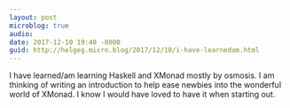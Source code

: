 ```yaml
---
layout: post
microblog: true
audio: 
date: 2017-12-10 19:40 -0000
guid: http://helgeg.micro.blog/2017/12/10/i-have-learnedam.html
---
```

I have learned/am learning Haskell and XMonad mostly by osmosis. I am thinking of writing an introduction to help ease newbies into the wonderful world of XMonad. I know I would have loved to have it when starting out. 
